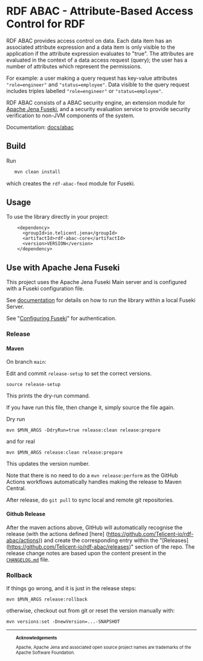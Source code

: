 # RDF ABAC - Attribute-Based Access Control for RDF

RDF ABAC provides access control on data. Each data item has an associated attribute
expression and a data item is only visible to the application if the attribute
expression evaluates to "true".  The attributes are evaluated in the context of a data access
request (query); the user has a number of attributes which represent the
permissions. 

For example: a user making a query request has key-value attributes `"role=engineer"` and
`"status=employee"`. Data visible to the query request includes triples labelled
`"role=engineer"` or `"status=employee"`.

RDF ABAC consists of a ABAC security engine, 
an extension module for [Apache Jena Fuseki](https://jena.apache.org/documentation/fuseki2/),
and a security evaluation service to provide security verification
to non-JVM components of the system.

Documentation: [docs/abac](./docs/abac.md)

## Build

Run
```bash
   mvn clean install
```

which creates the `rdf-abac-fmod` module for Fuseki.

## Usage

To use the library directly in your project:

```
    <dependency>
      <groupId>io.telicent.jena</groupId>
      <artifactId>rdf-abac-core</artifactId>
      <version>VERSION</version>
    </dependency>
```

## Use with Apache Jena Fuseki
This project uses the Apache Jena Fuseki Main server and is configured with a
Fuseki configuration file.

See [documentation](docs/abac-fuseki-server.md) for details on how to run the library within a local Fuseki Server.

See "[Configuring Fuseki](https://jena.apache.org/documentation/fuseki2/fuseki-configuration.html)"
for authentication.


### Release
#### Maven
On branch `main`:

Edit and commit `release-setup` to set the correct versions.

```
source release-setup
```
This prints the dry-run command.

If you have run this file, then change it, simply source the file again.

Dry run 
```
mvn $MVN_ARGS -DdryRun=true release:clean release:prepare
```

and for real

```
mvn $MVN_ARGS release:clean release:prepare
```

This updates the version number.

Note that there is no need to do a `mvn release:perform` as the GitHub Actions workflows automatically handles making
the release to Maven Central.

After release, do `git pull` to sync local and remote git repositories.

#### Github Release

After the maven actions above, GitHub will automatically recognise the release (with the actions defined [here]
(https://github.com/Telicent-io/rdf-abac/actions)) and create the corresponding entry within the "[Releases]
(https://github.com/Telicent-io/rdf-abac/releases)" 
section of the repo.  The release change notes are based upon the content present in the [`CHANGELOG.md`](CHANGELOG.md)
file.


### Rollback

If things go wrong, and it is just in the release steps:

```
mvn $MVN_ARGS release:rollback
```

otherwise, checkout out from git or reset the version manually with:

```
mvn versions:set -DnewVersion=...-SNAPSHOT
```

---
<div style="margin-left:5%; font-size: 80%;">
  <p>
  <b>Acknowledgements</b>
  </p><p>
  Apache, Apache Jena and associated open source project names are trademarks of the Apache Software Foundation.
  </p>
</div>
